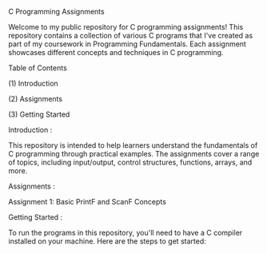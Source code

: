 C Programming Assignments

Welcome to my public repository for C programming assignments! This repository contains a collection of various C programs that I've created as part of my coursework in Programming Fundamentals. Each assignment showcases different concepts and techniques in C programming.

Table of Contents

(1) Introduction

(2) Assignments

(3) Getting Started





 Introduction :

This repository is intended to help learners understand the fundamentals of C programming through practical examples. The assignments cover a range of topics, including input/output, control structures, functions, arrays, and more.



 Assignments :


Assignment 1: Basic PrintF and ScanF Concepts

Getting Started :

To run the programs in this repository, you'll need to have a C compiler installed on your machine. Here are the steps to get started:


